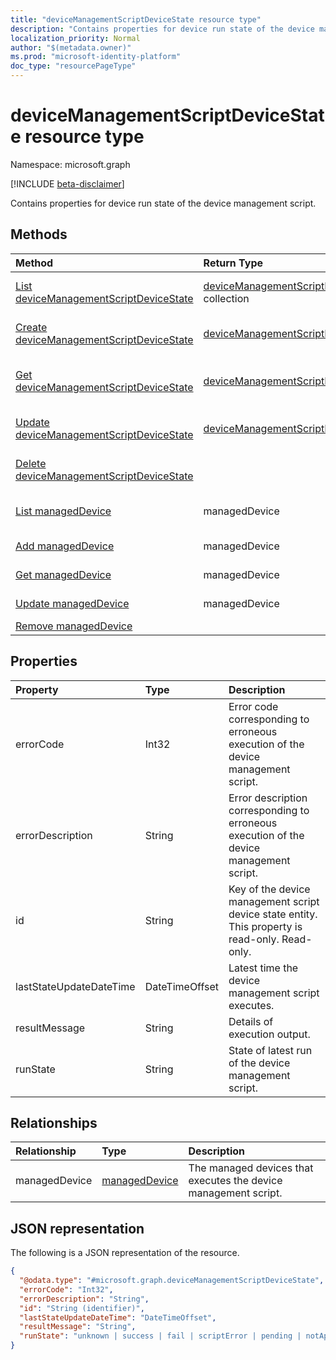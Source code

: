 ```yaml
---
title: "deviceManagementScriptDeviceState resource type"
description: "Contains properties for device run state of the device management script."
localization_priority: Normal
author: "$(metadata.owner)"
ms.prod: "microsoft-identity-platform"
doc_type: "resourcePageType"
---
```


# deviceManagementScriptDeviceState resource type

Namespace: microsoft.graph

[!INCLUDE [beta-disclaimer](../../includes/beta-disclaimer.md)]

Contains properties for device run state of the device management script.

## Methods

| Method                                                                                                | Return Type                                                                                 | Description                                                                      |
| :---------------------------------------------------------------------------------------------------- | :------------------------------------------------------------------------------------------ | :------------------------------------------------------------------------------- |
| [List deviceManagementScriptDeviceState](../api/intune-devicemanagementscriptdevicestate-list.md)     | [deviceManagementScriptDeviceState](intune-deviceManagementScriptDeviceState.md) collection | List properties and relationships of a deviceManagementScriptDeviceState object. |
| [Create deviceManagementScriptDeviceState](../api/intune-devicemanagementscriptdevicestate-create.md) | [deviceManagementScriptDeviceState](intune-deviceManagementScriptDeviceState.md)            | Create a new deviceManagementScriptDeviceState object.                           |
| [Get deviceManagementScriptDeviceState](../api/intune-devicemanagementscriptdevicestate-get.md)       | [deviceManagementScriptDeviceState](intune-deviceManagementScriptDeviceState.md)            | Read properties and relationships of a deviceManagementScriptDeviceState object. |
| [Update deviceManagementScriptDeviceState](../api/intune-devicemanagementscriptdevicestate-update.md) | [deviceManagementScriptDeviceState](intune-deviceManagementScriptDeviceState.md)            | Update the properties of a deviceManagementScriptDeviceState object.             |
| [Delete deviceManagementScriptDeviceState](../api/intune-devicemanagementscriptdevicestate-delete.md) |                                                                                             | Delete a deviceManagementScriptDeviceState object.                               |
| [List managedDevice](../api/intune-devicemanagementscriptdevicestate-list-manageddevice.md)           | managedDevice                                                                               | Get the managedDevice objects from a managedDevice navigation property.          |
| [Add managedDevice](../api/intune-devicemanagementscriptdevicestate-post-manageddevice.md)            | managedDevice                                                                               | Add managedDevice by posting to the managedDevice collection.                    |
| [Get managedDevice](../api/intune-devicemanagementscriptdevicestate-get-manageddevice.md)             | managedDevice                                                                               | Read the properties and relationships of a managedDevice object.                 |
| [Update managedDevice](../api/intune-devicemanagementscriptdevicestate-update-manageddevice.md)       | managedDevice                                                                               | Update the properties of a managedDevice object.                                 |
| [Remove managedDevice](../api/intune-devicemanagementscriptdevicestate-delete-manageddevice.md)       |                                                                                             | Remove a managedDevice object.                                                   |

## Properties

| Property                | Type           | Description                                                                                     |
| :---------------------- | :------------- | :---------------------------------------------------------------------------------------------- |
| errorCode               | Int32          | Error code corresponding to erroneous execution of the device management script.                |
| errorDescription        | String         | Error description corresponding to erroneous execution of the device management script.         |
| id                      | String         | Key of the device management script device state entity. This property is read-only. Read-only. |
| lastStateUpdateDateTime | DateTimeOffset | Latest time the device management script executes.                                              |
| resultMessage           | String         | Details of execution output.                                                                    |
| runState                | String         | State of latest run of the device management script.                                            |

## Relationships

| Relationship  | Type                                           | Description                                                     |
| :------------ | :--------------------------------------------- | :-------------------------------------------------------------- |
| managedDevice | [managedDevice](../resources/manageddevice.md) | The managed devices that executes the device management script. |

## JSON representation

The following is a JSON representation of the resource.

<!-- {
  "blockType": "resource",
  "keyProperty": "id",
  "@odata.type": "microsoft.graph.deviceManagementScriptDeviceState",
  "baseType": "microsoft.graph.entity",
  "openType": False
}
-->

```json
{
  "@odata.type": "#microsoft.graph.deviceManagementScriptDeviceState",
  "errorCode": "Int32",
  "errorDescription": "String",
  "id": "String (identifier)",
  "lastStateUpdateDateTime": "DateTimeOffset",
  "resultMessage": "String",
  "runState": "unknown | success | fail | scriptError | pending | notApplicable"
}
```